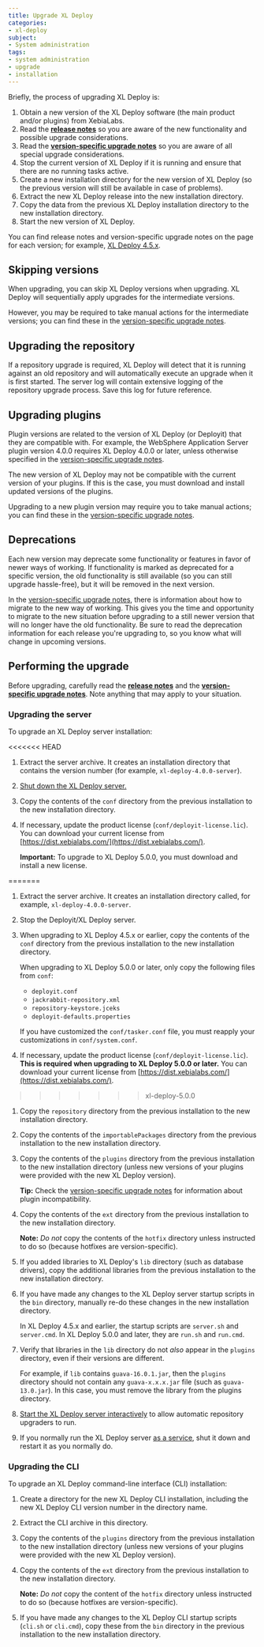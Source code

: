 ```yaml
---
title: Upgrade XL Deploy
categories:
- xl-deploy
subject:
- System administration
tags:
- system administration
- upgrade
- installation
---
```


Briefly, the process of upgrading XL Deploy is:

1. Obtain a new version of the XL Deploy software (the main product and/or plugins) from XebiaLabs.
1. Read the [**release notes**](/xl-deploy/latest/releasenotes.html) so you are aware of the new functionality and possible upgrade considerations.
1. Read the [**version-specific upgrade notes**](/xl-deploy/latest/upgrademanual.html) so you are aware of all special upgrade considerations.
1. Stop the current version of XL Deploy if it is running and ensure that there are no running tasks active.
1. Create a new installation directory for the new version of XL Deploy (so the previous version will still be available in case of problems).
1. Extract the new XL Deploy release into the new installation directory.
1. Copy the data from the previous XL Deploy installation directory to the new installation directory.
1. Start the new version of XL Deploy.

You can find release notes and version-specific upgrade notes on the page for each version; for example, [XL Deploy 4.5.x](/xl-deploy/4.5.x/).

## Skipping versions

When upgrading, you can skip XL Deploy versions when upgrading. XL Deploy will sequentially apply upgrades for the intermediate versions.

However, you may be required to take manual actions for the intermediate versions; you can find these in the [version-specific upgrade notes](/xl-deploy/latest/upgrademanual.html).

## Upgrading the repository

If a repository upgrade is required, XL Deploy will detect that it is running against an old repository and will automatically execute an upgrade when it is first started. The server log will contain extensive logging of the repository upgrade process. Save this log for future reference.

## Upgrading plugins

Plugin versions are related to the version of XL Deploy (or Deployit) that they are compatible with. For example, the WebSphere Application Server plugin version 4.0.0 requires XL Deploy 4.0.0 or later, unless otherwise specified in the [version-specific upgrade notes](/xl-deploy/latest/upgrademanual.html).

The new version of XL Deploy may not be compatible with the current version of your plugins. If this is the case, you must download and install updated versions of the plugins.

Upgrading to a new plugin version may require you to take manual actions; you can find these in the [version-specific upgrade notes](/xl-deploy/latest/upgrademanual.html).

## Deprecations

Each new version may deprecate some functionality or features in favor of newer ways of working. If functionality is marked as deprecated for a specific version, the old functionality is still available (so you can still upgrade hassle-free), but it will be removed in the next version.

In the [version-specific upgrade notes](/xl-deploy/latest/upgrademanual.html), there is information about how to migrate to the new way of working. This gives you the time and opportunity to migrate to the new situation before upgrading to a still newer version that will no longer have the old functionality. Be sure to read the deprecation information for each release you're upgrading to, so you know what will change in upcoming versions.

## Performing the upgrade

Before upgrading, carefully read the [**release notes**](/xl-deploy/latest/releasenotes.html) and the [**version-specific upgrade notes**](/xl-deploy/latest/upgrademanual.html). Note anything that may apply to your situation.

### Upgrading the server

To upgrade an XL Deploy server installation:

<<<<<<< HEAD
1. Extract the server archive. It creates an installation directory that contains the version number (for example, `xl-deploy-4.0.0-server`).
1. [Shut down the XL Deploy server.](/xl-deploy/how-to/shut-down-xl-deploy.html)
1. Copy the contents of the `conf` directory from the previous installation to the new installation directory.
1. If necessary, update the product license (`conf/deployit-license.lic`). You can download your current license from [https://dist.xebialabs.com/](https://dist.xebialabs.com/).

    **Important:** To upgrade to XL Deploy 5.0.0, you must download and install a new license.

=======
1. Extract the server archive. It creates an installation directory called, for example, `xl-deploy-4.0.0-server`.
1. Stop the Deployit/XL Deploy server.
1. When upgrading to XL Deploy 4.5.x or earlier, copy the contents of the `conf` directory from the previous installation to the new installation directory.

    When upgrading to XL Deploy 5.0.0 or later, only copy the following files from `conf`:

    * `deployit.conf`
    * `jackrabbit-repository.xml`
    * `repository-keystore.jceks`
    * `deployit-defaults.properties`

    If you have customized the `conf/tasker.conf` file, you must reapply your customizations in `conf/system.conf`.

1. If necessary, update the product license (`conf/deployit-license.lic`). **This is required when upgrading to XL Deploy 5.0.0 or later.** You can download your current license from [https://dist.xebialabs.com/](https://dist.xebialabs.com/).
>>>>>>> xl-deploy-5.0.0
1. Copy the `repository` directory from the previous installation to the new installation directory.
1. Copy the contents of the `importablePackages` directory from the previous installation to the new installation directory.
1. Copy the contents of the `plugins` directory from the previous installation to the new installation directory (unless new versions of your plugins were provided with the new XL Deploy version). 

    **Tip:** Check the [version-specific upgrade notes](/xl-deploy/latest/upgrademanual.html) for information about plugin incompatibility.

1. Copy the contents of the `ext` directory from the previous installation to the new installation directory.

    **Note:** *Do not* copy the contents of the `hotfix` directory unless instructed to do so (because hotfixes are version-specific).

1. If you added libraries to XL Deploy's `lib` directory (such as database drivers), copy the additional libraries from the previous installation to the new installation directory.
1. If you have made any changes to the XL Deploy server startup scripts in the `bin` directory, manually re-do these changes in the new installation directory.

    In XL Deploy 4.5.x and earlier, the startup scripts are `server.sh` and `server.cmd`. In XL Deploy 5.0.0 and later, they are `run.sh` and `run.cmd`.

1. Verify that libraries in the `lib` directory do not *also* appear in the `plugins` directory, even if their versions are different.

    For example, if `lib` contains `guava-16.0.1.jar`, then the `plugins` directory should not contain any `guava-x.x.x.jar` file (such as `guava-13.0.jar`). In this case, you must remove the library from the plugins directory. 

1. [Start the XL Deploy server interactively](/xl-deploy/how-to/start-xl-deploy.html) to allow automatic repository upgraders to run.
1. If you normally run the XL Deploy server [as a service](/xl-deploy/how-to/install-xl-deploy-as-a-service.html), shut it down and restart it as you normally do.

### Upgrading the CLI

To upgrade an XL Deploy command-line interface (CLI) installation:

1. Create a directory for the new XL Deploy CLI installation, including the new XL Deploy CLI version number in the directory name.
1. Extract the CLI archive in this directory.
1. Copy the contents of the `plugins` directory from the previous installation to the new installation directory (unless new versions of your plugins were provided with the new XL Deploy version).
1. Copy the contents of the `ext` directory from the previous installation to the new installation directory.

    **Note:** *Do not* copy the content of the `hotfix` directory unless instructed to do so (because hotfixes are version-specific).

1. If you have made any changes to the XL Deploy CLI startup scripts (`cli.sh` or `cli.cmd`), copy these from the `bin` directory in the previous installation to the new installation directory.
